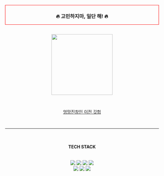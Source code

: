 <div style="border: 1px solid red;" align=center><h3>🔥 고민하지마, 일단 해! 🔥</h3></div>

<br/>

<div align=center>

 <img 
        src="https://i.pinimg.com/736x/9b/2d/fe/9b2dfe01e7c9e1e1c4901c63f12d3dd0.jpg"
        width="200" style="height : auto; margin-left : 10px; margin-right : 10px;"/>   

<br/>

<a href="https://github.com/gimwise">엉망진창인 이전 깃헙</a>

<br/>

<hr/><br/>

<h4>TECH STACK</h4> <br/>

<img src="https://img.shields.io/badge/JavaScript-F7DF1E?style=flat&logo=JavaScript&logoColor=white"/>
<img src="https://img.shields.io/badge/HTML-E34F26?style=flat&logo=HTML5&logoColor=white"/>
<img src="https://img.shields.io/badge/CSS-1572B6?style=flat&logo=CSS3&logoColor=white"/>
<img src="https://img.shields.io/badge/Python-3776AB?style=flat&logo=Python&logoColor=white"/>

<br/>

<img src="https://img.shields.io/badge/Django-092E20?style=flat&logo=Django&logoColor=white"/>
<img src="https://img.shields.io/badge/MySQL-4479a1?style=flat&logo=MySQL&logoColor=white"/>
<img src="https://img.shields.io/badge/MySQL-4479a1?style=flat&logo=Swift&logoColor=white"/>


</div>

